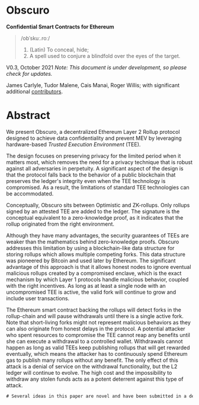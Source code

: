 # Obscuro
**Confidential Smart Contracts for Ethereum**

> /obˈskuː.roː/
> 1. (Latin) To conceal, hide;
> 2. A spell used to conjure a blindfold over the eyes of the target.

V0.3, October 2021 _Note: This document is under development, so please check for updates._

James Carlyle, Tudor Malene, Cais Manai, Roger Willis; with significant additional [contributors](./appendix#contributors).

# Abstract
We present Obscuro, a decentralized Ethereum Layer 2 Rollup protocol designed to achieve data confidentiality and prevent MEV by leveraging hardware-based _Trusted Execution Environment_ (TEE).

The design focuses on preserving privacy for the limited period when it matters most, which removes the need for a privacy technique that is robust against all adversaries in perpetuity.
A significant aspect of the design is that the protocol falls back to the behavior of a public blockchain that preserves the ledger's integrity even when the TEE technology is compromised.
As a result, the limitations of standard TEE technologies can be accommodated.

Conceptually, Obscuro sits between Optimistic and ZK-rollups. Only rollups signed by an attested TEE are added to the ledger. The signature is the conceptual equivalent to a zero-knowledge proof, as it indicates that the rollup originated from the right environment.

Although they have many advantages, the security guarantees of TEEs are weaker than the mathematics behind zero-knowledge proofs. Obscuro addresses this limitation by using a blockchain-like data structure for storing rollups which allows multiple competing forks. This data structure was pioneered by Bitcoin and used later by Ethereum. The significant advantage of this approach is that it allows honest nodes to ignore eventual malicious rollups created by a compromised enclave, which is the exact mechanism by which Layer 1 protocols handle malicious behavior, coupled with the right incentives. As long as at least a single node with an uncompromised TEE is active, the valid fork will continue to grow and include user transactions.

The Ethereum smart contract backing the rollups will detect forks in the rollup-chain and will pause withdrawals until there is a single active fork. Note that short-living forks might not represent malicious behaviors as they can also originate from honest delays in the protocol. A potential attacker who spent resources to compromise the TEE cannot reap any benefits until she can execute a withdrawal to a controlled wallet. Withdrawals cannot happen as long as valid TEEs keep publishing rollups that will get rewarded eventually, which means the attacker has to continuously spend Ethereum gas to publish many rollups without any benefit. The only effect of this attack is a denial of service on the withdrawal functionality, but the L2 ledger will continue to evolve. The high cost and the impossibility to withdraw any stolen funds acts as a potent deterrent against this type of attack.

```diff
# Several ideas in this paper are novel and have been submitted in a defensive, provisional patent application only to establish prior art. Obscuro will be fully open-source, as befits decentralised and permissionless networks in particular.
```